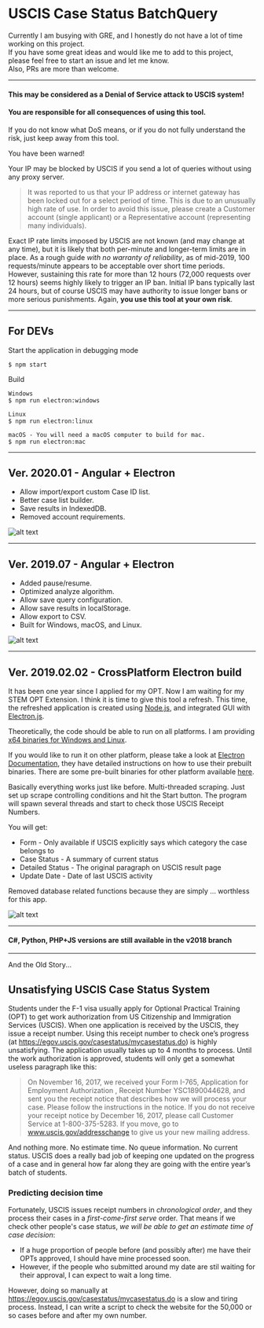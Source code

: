 # USCIS Case Status BatchQuery

Currently I am busying with GRE, and I honestly do not have a lot of time working on this project.\
If you have some great ideas and would like me to add to this project, please feel free to start an issue and let me know.\
Also, PRs are more than welcome.

***

#### This may be considered as a Denial of Service attack to USCIS system!
#### You are responsible for all consequences of using this tool.
If you do not know what DoS means, or if you do not fully understand the risk, just keep away from this tool.

You have been warned!

Your IP may be blocked by USCIS if you send a lot of queries without using any proxy server.

> It was reported to us that your IP address or internet gateway has been locked out for a select period of time. This is due to an unusually high rate of use. In order to avoid this issue, please create a Customer account (single applicant) or a Representative account (representing many individuals).

Exact IP rate limits imposed by USCIS are not known (and may change at any time), but it is likely that both per-minute and longer-term limits are in place. As a rough guide *with no warranty of reliability*, as of mid-2019, 100 requests/minute appears to be acceptable over short time periods. However, sustaining this rate for more than 12 hours (72,000 requests over 12 hours) seems highly likely to trigger an IP ban. Initial IP bans typically last 24 hours, but of course USCIS may have authority to issue longer bans or more serious punishments. Again, **you use this tool at your own risk**.

***

## For DEVs

Start the application in debugging mode
```
$ npm start
```

Build
```
Windows
$ npm run electron:windows

Linux
$ npm run electron:linux

macOS - You will need a macOS computer to build for mac.
$ npm run electron:mac
```

***

## Ver. 2020.01 - Angular + Electron

- Allow import/export custom Case ID list.
- Better case list builder.
- Save results in IndexedDB.
- Removed account requirements.

![alt text](https://raw.githubusercontent.com/gentlespoon/USCIS-Case-Status-Checker/master/20200129-044214.jpg "Running in Windows, v2020.01.29")

***

## Ver. 2019.07 - Angular + Electron

- Added pause/resume.
- Optimized analyze algorithm.
- Allow save query configuration.
- Allow save results in localStorage.
- Allow export to CSV.
- Built for Windows, macOS, and Linux.

![alt text](https://raw.githubusercontent.com/gentlespoon/USCIS-Case-Status-Checker/master/20190711-224137.png "Running in Windows, v2019.07.11")


***

## Ver. 2019.02.02 - CrossPlatform Electron build

It has been one year since I applied for my OPT. Now I am waiting for my STEM OPT Extension. I think it is time to give this tool a refresh. This time, the refreshed application is created using [Node.js](https://nodejs.org/en/), and integrated GUI with [Electron.js](https://electronjs.org/).

Theoretically, the code should be able to run on all platforms. I am providing [x64 binaries for Windows and Linux](https://github.com/gentlespoon/USCIS-Case-BatchQuery/releases).

If you would like to run it on other platform, please take a look at [Electron Documentation](https://electronjs.org/docs/tutorial/application-distribution), they have detailed instructions on how to use their prebuilt binaries. There are some pre-built binaries for other platform available [here](https://github.com/electron/electron/releases).

Basically everything works just like before. Multi-threaded scraping. Just set up scrape controlling conditions and hit the Start button. The program will spawn several threads and start to check those USCIS Receipt Numbers. 

You will get:
* Form - Only available if USCIS explicitly says which category the case belongs to
* Case Status - A summary of current status
* Detailed Status - The original paragraph on USCIS result page
* Update Date - Date of last USCIS activity

Removed database related functions because they are simply ... worthless for this app.

![alt text](https://raw.githubusercontent.com/gentlespoon/USCIS-Case-BatchQuery/v2019.02/2019-02-03-15-36-01.png "Running in Ubuntu")


***
#### C#, Python, PHP+JS versions are still available in the v2018 branch

***

And the Old Story...

## Unsatisfying USCIS Case Status System

Students under the F-1 visa usually apply for Optional Practical Training (OPT) to get work authorization from US Citizenship and Immigration Services (USCIS). When one application is received by the USCIS, they issue a receipt number. Using this receipt number to check one’s progress (at https://egov.uscis.gov/casestatus/mycasestatus.do) is highly unsatisfying. The application usually takes up to 4 months to process. Until the work authorization is approved, students will only get a somewhat useless paragraph like this:

> On November 16, 2017, we received your Form I-765, Application for Employment Authorization , Receipt Number YSC1890044628, and sent you the receipt notice that describes how we will process your case. Please follow the instructions in the notice. If you do not receive your receipt notice by December 16, 2017, please call Customer Service at 1-800-375-5283. If you move, go to www.uscis.gov/addresschange to give us your new mailing address.

And nothing more. No estimate time. No queue information. No current status. USCIS does a really bad job of keeping one updated on the progress of a case and in general how far along they are going with the entire year’s batch of students.

### Predicting decision time

Fortunately, USCIS issues receipt numbers in *chronological order*, and they process their cases in a *first-come-first serve* order. That means if we check other people's case status, *we will be able to get an estimate time of case decision*:

* If a huge proportion of people before (and possibly after) me have their OPTs approved, I should have mine processed soon.
* However, if the people who submitted around my date are stil waiting for their approval, I can expect to wait a long time.

However, doing so manually at https://egov.uscis.gov/casestatus/mycasestatus.do is a slow and tiring process. Instead, I can write a script to check the website for the 50,000 or so cases before and after my own number.


